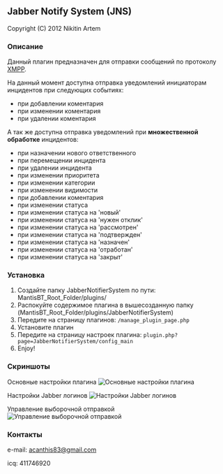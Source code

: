 ## Jabber Notify System (JNS)
Copyright (C) 2012 Nikitin Artem

### Описание
Данный плагин предназначен для отправки сообщений по протоколу [XMPP](http://ru.wikipedia.org/wiki/XMPP).

На данный момент доступна отправка уведомлений инициаторам инцидентов при следующих событиях:

* при добавлении коментария
* при изменении коментария
* при удалении коментария

А так же доступна отправка уведомлений при **множественной обработке** инцидентов:

* при назначении нового ответственного
* при перемещении инцидента  
* при удалении инцидента
* при изменении приоритета
* при изменении категории
* при изменении видимости
* при добавлении коментария
* при изменении статуса
* при изменении статуса на 'новый'
* при изменении статуса на 'нужен отклик'
* при изменении статуса на 'рассмотрен'
* при изменении статуса на 'подтвержден'
* при изменении статуса на 'назначен'
* при изменении статуса на 'отработан'
* при изменении статуса на 'закрыт'

### Установка
  1. Создайте папку JabberNotifierSystem по пути: MantisBT_Root_Folder/plugins/
  1. Распокуйте содержимое плагина в вышесозданную папку (MantisBT_Root_Folder/plugins/JabberNotifierSystem)
  3. Передите на страницу плагинов: `/manage_plugin_page.php`
  4. Установите плагин
  5. Передите на страницу настроек плагина: `plugin.php?page=JabberNotifierSystem/config_main`
  6. Enjoy!

### Скриншоты
Основные настройки плагина
![Основные настройки плагина](https://github.com/mantisbt-plugins/jabber-notify/blob/master/screenshot-1.png?raw=true)

Настройки Jabber логинов
![Настройки Jabber логинов](https://github.com/mantisbt-plugins/jabber-notify/blob/master/screenshot-2.png?raw=true)

Управление выборочной отправкой
![Управление выборочной отправкой](https://github.com/mantisbt-plugins/jabber-notify/blob/master/screenshot-3.png?raw=true)

### Контакты
e-mail: acanthis83@gmail.com

icq: 411746920
